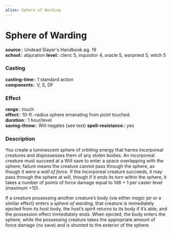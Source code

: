 ```yaml
---
alias: Sphere of Warding
---
```


# Sphere of Warding 

**source**:: Undead Slayer's Handbook pg. 19  
**school**:: abjuration
**level**:: cleric 5, inquisitor 4, oracle 5, warpriest 5, witch 5

### Casting 

**casting-time**:: 1 standard action  
**components**:: V, S, DF

### Effect 

**range**:: touch  
**effect**:: 10-ft.-radius sphere emanating from point touched  
**duration**:: 1 hour/level  
**saving-throw**:: Will negates (see text)
**spell-resistance**:: yes

### Description 

You create a luminescent sphere of orbiting energy that harms incorporeal creatures and dispossesses them of any stolen bodies. An incorporeal creature must succeed at a Will save to enter a space overlapping with the sphere; failure means the creature cannot pass through the sphere, as though it were a *wall of force*. If the incorporeal creature succeeds, it may pass through the sphere at will, though if it ends its turn within the sphere, it takes a number of points of force damage equal to 1d6 + 1 per caster level (maximum +10).  
  
If a creature possessing another creature’s body (via either *magic jar* or a similar effect) enters a *sphere of warding*, that creature is immediately ejected from its host body, the host’s spirit returns to its body if it’s able, and the possession effect immediately ends. When ejected, the body enters the sphere, while the possessing creature takes the appropriate amount of force damage (no save) and is shunted to the exterior of the sphere.
